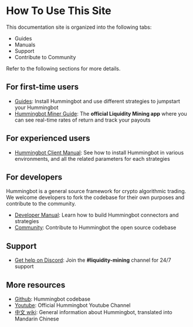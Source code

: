# How To Use This Site

This documentation site is organized into the following tabs:

* Guides
* Manuals
* Support
* Contribute to Community

Refer to the following sections for more details.

## For first-time users
* [Guides](/quickstart): Install Hummingbot and use different strategies to jumpstart your Hummingbot
* [Hummingbot Miner Guide](/minerapp): The **official Liquidity Mining app** where you can see real-time rates of return and track your payouts

## For experienced users
* [Hummingbot Client Manual](/installation): See how to install Hummingbot in various environments, and all the related parameters for each strategies

## For developers

Hummingbot is a general source framework for crypto algorithmic trading. We welcome developers to fork the codebase for their own purposes and contribute to the community.

* [Developer Manual](/developers): Learn how to build Hummingbot connectors and strategies
* [Community](/community): Contribute to Hummingbot the open source codebase

## Support
- [Get help on Discord](https://discord.hummingbot.io): Join the **#liquidity-mining** channel for 24/7 support

## More resources
* [Github](https://github.com/coinalpha/hummingbot): Hummingbot codebase
* [Youtube](https://www.youtube.com/channel/UCxzzdEnDRbylLMWmaMjywOA): Official Hummingbot Youtube Channel
* [中文 wiki](https://github.com/coinalpha/hummingbot_chinese): General information about Hummingbot, translated into Mandarin Chinese

